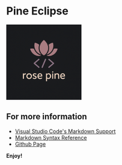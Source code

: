 # Pine Eclipse

<img src="images/rose-pine-logo.jpg" width="200" height="200" />

## For more information

* [Visual Studio Code's Markdown Support](http://code.visualstudio.com/docs/languages/markdown)
* [Markdown Syntax Reference](https://help.github.com/articles/markdown-basics/)
* [Github Page](https://github.com/Anlprnc/Pine-Eclipse)

**Enjoy!**
